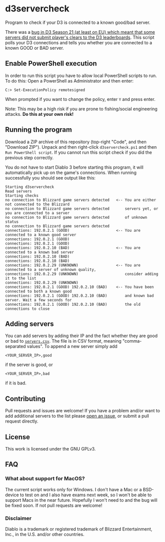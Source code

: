 # d3servercheck

Program to check if your D3 is connected to a known good/bad server.

There was a [bug in D3 Season 21 (at least on EU) which meant that some servers did not submit
player's clears to the D3
leaderboards](https://eu.forums.blizzard.com/en/d3/t/gr-150-cleared-but-not-recorded-04082020/2170/143).
This script polls your D3 connections and tells you whether you are connected to
a known GOOD or BAD server.

## Enable PowerShell execution

In order to run this script you have to allow local PowerShell scripts to run.
To do this: Open a PowerShell as Administrator and then enter:

    C:> Set-ExecutionPolicy remotesigned
    
When prompted if you want to change the policy, enter `Y` and press enter.

Note: This may be a high risk if you are prone to fishing/social engineering
attacks. **Do this at your own risk!**

## Running the program

Download a ZIP archive of this repository (top-right "Code", and then "Download
ZIP"). Unpack and then right-click `d3servercheck.ps1` and then `Run PowerShell
script`. If you cannot run this script check if you did the previous step
correctly.

You do not have to start Diablo 3 before starting this program, it will
automatically pick up on the game's connections. When running successfully
you should see output like this:

```
Starting d3servercheck
Read servers
Starting checks
no connection to Blizzard game servers detected   <-- You are either not connected to the Blizzard
no connection to Blizzard game servers detected       servers yet, or you are connected to a server
no connection to Blizzard game servers detected       of unknown status
no connection to Blizzard game servers detected
connections: 192.0.2.1 (GOOD)                     <-- You are connected to a known good server
connections: 192.0.2.1 (GOOD)
connections: 192.0.2.1 (GOOD)
connections: 192.0.2.10 (BAD)                     <-- You are connected to a known bad server
connections: 192.0.2.10 (BAD)
connections: 192.0.2.10 (BAD)
connections: 192.0.2.29 (UNKNOWN)                 <-- You are connected to a server of unknown quality,
connections: 192.0.2.29 (UNKNOWN)                     consider adding it to the list
connections: 192.0.2.29 (UNKNOWN)
connections: 192.0.2.1 (GOOD) 192.0.2.10 (BAD)    <-- You have been connected to both a known good
connections: 192.0.2.1 (GOOD) 192.0.2.10 (BAD)        and known bad server. Wait a few seconds for
connections: 192.0.2.1 (GOOD) 192.0.2.10 (BAD)        the old connections to close
```

## Adding servers

You can add servers by adding their IP and the fact whether they are good or bad to
[`servers.csv`](https://github.com/ThreeFx/d3servercheck/tree/master/servers.csv). The
file is in CSV format, meaning "comma-separated values". To append a new server
simply add

```
<YOUR_SERVER_IP>,good
```

if the server is good, or

```
<YOUR_SERVER_IP>,bad
```

if it is bad.

## Contributing

Pull requests and issues are welcome! If you have a problem and/or want to add
additional servers to the list please [open an
issue](https://github.com/ThreeFx/d3servercheck/issues), or submit a pull
request directly.

## License

This work is licensed under the GNU GPLv3.

## FAQ

### What about support for MacOS?

The current script works only for Windows. I don't have a Mac or a BSD-device to
test on and I also have exams next week, so I won't be able to support Macs in
the near future. Hopefully I won't need to and the bug will be fixed soon. If
not pull requests are welcome!

### Disclaimer

Diablo is a trademark or registered trademark of Blizzard Entertainment, Inc., in the U.S. and/or other countries.
